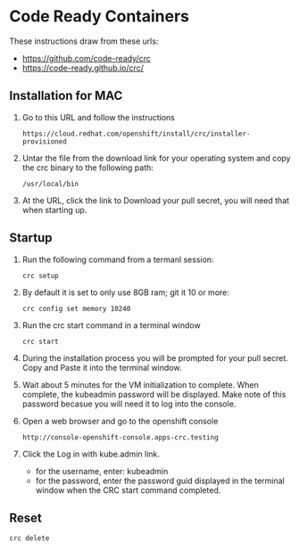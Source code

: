 # Code Ready Containers
These instructions draw from these urls:
- https://github.com/code-ready/crc
- https://code-ready.github.io/crc/

## Installation for MAC
1. Go to this URL and follow the instructions
   ```
   https://cloud.redhat.com/openshift/install/crc/installer-provisioned
   ```

2. Untar the file from the download link for your operating system and copy the crc binary to the following path:
    ```
    /usr/local/bin
    ```
3. At the URL, click the link to Download your pull secret, you will need that when starting up.

## Startup
1. Run the following command from a termanl session:
    ```
    crc setup
    ```
2. By default it is set to only use 8GB ram; git it 10 or more:
    ```
    crc config set memory 10240
    ```
3. Run the crc start command in a terminal window
    ```
    crc start
    ```
4. During the installation process you will be prompted for your pull secret.  Copy and Paste it into the terminal window.

6.  Wait about 5 minutes for the VM initialization to complete.  When complete, the kubeadmin password will be displayed.  Make note of this password becasue you will need it to log into the console.

5. Open a web browser and go to the openshift console
     ```
     http://console-openshift-console.apps-crc.testing
     ```

6. Click the Log in with kube.admin link.  
    - for the username, enter: kubeadmin  
    - for the password, enter the password guid displayed in the terminal window when the CRC start command completed. 

## Reset
```
crc delete
```
